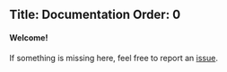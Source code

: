 ﻿Title: Documentation
Order: 0
---

#### Welcome!

If something is missing here, feel free to 
report an [issue](https://github.com/spectresystems/ghostly/issues/new/choose).

<?# Children /?>